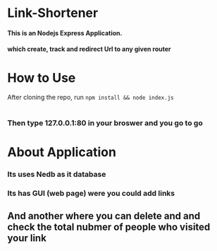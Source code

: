 # Link-Shortener
#### This is an Nodejs Express Application.
#### which **create, track and redirect** Url to any given router 
## 
# How to Use 
After cloning the repo,
run ```npm install && node index.js```
# 
### Then type **127.0.0.1:80** in your broswer and you go to go 
# 
# About Application 
### Its uses Nedb as it database 
### Its has GUI (web page) were you could add links 
## And another where you can delete and  and check the total nubmer of people who visited your link  
